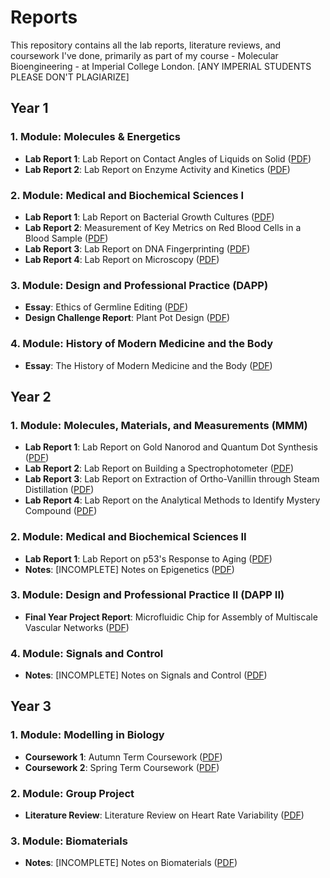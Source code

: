 # Reports
This repository contains all the lab reports, literature reviews, and coursework I've done, primarily as part of my course - Molecular Bioengineering - at Imperial College London.
[ANY IMPERIAL STUDENTS PLEASE DON'T PLAGIARIZE]
## Year 1
### 1. Module: Molecules & Energetics
- **Lab Report 1**: Lab Report on Contact Angles of Liquids on Solid ([PDF](./year_1/lab_report_contact_angles/sn-article.pdf))
- **Lab Report 2**: Lab Report on Enzyme Activity and Kinetics ([PDF](./year_1/lab_report_enzyme_activity_and_kinetics/sn-article.pdf))

### 2. Module: Medical and Biochemical Sciences I
- **Lab Report 1**: Lab Report on Bacterial Growth Cultures ([PDF](./year_1/lab_report_bacterial_growth_cultures/sn-article.pdf))
- **Lab Report 2**: Measurement of Key Metrics on Red Blood Cells in a Blood Sample ([PDF](./year_1/lab_report_blood_lab/sn-article.pdf))
- **Lab Report 3**: Lab Report on DNA Fingerprinting ([PDF](./year_1/lab_report_dna_fingerprinting/sn-article.pdf))
- **Lab Report 4**: Lab Report on Microscopy ([PDF](./year_1/lab_report_microscopy/Microscopy_Lab_Report.pdf))

### 3. Module: Design and Professional Practice (DAPP)
- **Essay**: Ethics of Germline Editing ([PDF](./year_1/essay_ethics_of_germline_editing/main.pdf))
- **Design Challenge Report**: Plant Pot Design ([PDF](./year_1/dapp_report_on_plant_pot_design/overlead_compiled.pdf))

### 4. Module: History of Modern Medicine and the Body
- **Essay**: The History of Modern Medicine and the Body ([PDF](./year_1/essay_on_history_of_modern_medicine/main.pdf))

## Year 2
### 1. Module: Molecules, Materials, and Measurements (MMM)
- **Lab Report 1**: Lab Report on Gold Nanorod and Quantum Dot Synthesis ([PDF](./year_2/lab_report_au_nrs_and_qds/achemso-demo.pdf))
- **Lab Report 2**: Lab Report on Building a Spectrophotometer ([PDF](./year_2/lab_report_spectrometer/write_up.pdf))
- **Lab Report 3**: Lab Report on Extraction of Ortho-Vanillin through Steam Distillation ([PDF](./year_2/lab_report_on_seperation_methods/main.pdf))
- **Lab Report 4**: Lab Report on the Analytical Methods to Identify Mystery Compound ([PDF](./year_2/lab_report_analysis_techniques/report.pdf))

### 2. Module: Medical and Biochemical Sciences II
- **Lab Report 1**: Lab Report on p53's Response to Aging ([PDF](./year_2/lab_report_p53_response_to_aging/main.pdf))
- **Notes**: [INCOMPLETE] Notes on Epigenetics ([PDF](./year_2/notes_epigenetics/main.pdf))

### 3. Module: Design and Professional Practice II (DAPP II)
- **Final Year Project Report**: Microfluidic Chip for Assembly of Multiscale Vascular Networks ([PDF](./year_2/dapp_report_microfluidic_chip/overleaf_compiled_report.pdf))

### 4. Module: Signals and Control
- **Notes**: [INCOMPLETE] Notes on Signals and Control ([PDF](./year_2/notes_signals/main.pdf))

## Year 3
### 1. Module: Modelling in Biology
- **Coursework 1**: Autumn Term Coursework ([PDF](./year_3/coursework_mib_autumn_term/main.pdf))
- **Coursework 2**: Spring Term Coursework ([PDF](./year_3/coursework_mib_spring_term/main.pdf))

### 2. Module: Group Project
- **Literature Review**: Literature Review on Heart Rate Variability ([PDF](./year_3/lit_review_group_project/main.pdf))

### 3. Module: Biomaterials
- **Notes**: [INCOMPLETE] Notes on Biomaterials ([PDF](./year_3/notes_biomaterials/main.pdf))
